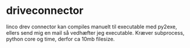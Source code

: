 # driveconnector
linco drev connector
kan compiles manuelt til executable med py2exe, ellers send mig en mail så vedhæfter jeg executable. 
Kræver subprocess, python core og time, derfor ca 10mb filesize. 


